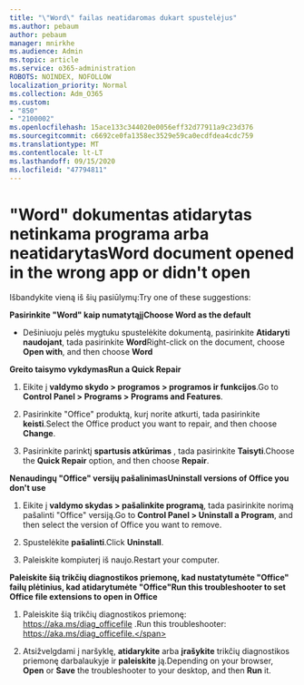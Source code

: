 ```yaml
---
title: "\"Word\" failas neatidaromas dukart spustelėjus"
ms.author: pebaum
author: pebaum
manager: mnirkhe
ms.audience: Admin
ms.topic: article
ms.service: o365-administration
ROBOTS: NOINDEX, NOFOLLOW
localization_priority: Normal
ms.collection: Adm_O365
ms.custom:
- "850"
- "2100002"
ms.openlocfilehash: 15ace133c344020e0056eff32d77911a9c23d376
ms.sourcegitcommit: c6692ce0fa1358ec3529e59ca0ecdfdea4cdc759
ms.translationtype: MT
ms.contentlocale: lt-LT
ms.lasthandoff: 09/15/2020
ms.locfileid: "47794811"
---
```

# <a name="word-document-opened-in-the-wrong-app-or-didnt-open"></a><span data-ttu-id="c17d0-102">"Word" dokumentas atidarytas netinkama programa arba neatidarytas</span><span class="sxs-lookup"><span data-stu-id="c17d0-102">Word document opened in the wrong app or didn't open</span></span>

<span data-ttu-id="c17d0-103">Išbandykite vieną iš šių pasiūlymų:</span><span class="sxs-lookup"><span data-stu-id="c17d0-103">Try one of these suggestions:</span></span>

<span data-ttu-id="c17d0-104">**Pasirinkite "Word" kaip numatytąjį**</span><span class="sxs-lookup"><span data-stu-id="c17d0-104">**Choose Word as the default**</span></span>

- <span data-ttu-id="c17d0-105">Dešiniuoju pelės mygtuku spustelėkite dokumentą, pasirinkite **Atidaryti naudojant**, tada pasirinkite **Word**</span><span class="sxs-lookup"><span data-stu-id="c17d0-105">Right-click on the document, choose **Open with**, and then choose **Word**</span></span>

<span data-ttu-id="c17d0-106">**Greito taisymo vykdymas**</span><span class="sxs-lookup"><span data-stu-id="c17d0-106">**Run a Quick Repair**</span></span>

1. <span data-ttu-id="c17d0-107">Eikite į **valdymo skydo > programos > programos ir funkcijos**.</span><span class="sxs-lookup"><span data-stu-id="c17d0-107">Go to **Control Panel > Programs > Programs and Features**.</span></span>

2. <span data-ttu-id="c17d0-108">Pasirinkite "Office" produktą, kurį norite atkurti, tada pasirinkite **keisti**.</span><span class="sxs-lookup"><span data-stu-id="c17d0-108">Select the Office product you want to repair, and then choose **Change**.</span></span>

3. <span data-ttu-id="c17d0-109">Pasirinkite parinktį **spartusis atkūrimas** , tada pasirinkite **Taisyti**.</span><span class="sxs-lookup"><span data-stu-id="c17d0-109">Choose the **Quick Repair** option, and then choose **Repair**.</span></span>

<span data-ttu-id="c17d0-110">**Nenaudingų "Office" versijų pašalinimas**</span><span class="sxs-lookup"><span data-stu-id="c17d0-110">**Uninstall versions of Office you don't use**</span></span>

1. <span data-ttu-id="c17d0-111">Eikite į **valdymo skydas > pašalinkite programą**, tada pasirinkite norimą pašalinti "Office" versiją.</span><span class="sxs-lookup"><span data-stu-id="c17d0-111">Go to **Control Panel > Uninstall a Program**, and then select the version of Office you want to remove.</span></span>

2. <span data-ttu-id="c17d0-112">Spustelėkite **pašalinti**.</span><span class="sxs-lookup"><span data-stu-id="c17d0-112">Click **Uninstall**.</span></span>

3. <span data-ttu-id="c17d0-113">Paleiskite kompiuterį iš naujo.</span><span class="sxs-lookup"><span data-stu-id="c17d0-113">Restart your computer.</span></span>

<span data-ttu-id="c17d0-114">**Paleiskite šią trikčių diagnostikos priemonę, kad nustatytumėte "Office" failų plėtinius, kad atidarytumėte "Office"**</span><span class="sxs-lookup"><span data-stu-id="c17d0-114">**Run this troubleshooter to set Office file extensions to open in Office**</span></span>

1. <span data-ttu-id="c17d0-115">Paleiskite šią trikčių diagnostikos priemonę: https://aka.ms/diag_officefile .</span><span class="sxs-lookup"><span data-stu-id="c17d0-115">Run this troubleshooter: https://aka.ms/diag_officefile.</span></span>

2. <span data-ttu-id="c17d0-116">Atsižvelgdami į naršyklę, **atidarykite** arba **įrašykite** trikčių diagnostikos priemonę darbalaukyje ir **paleiskite** ją.</span><span class="sxs-lookup"><span data-stu-id="c17d0-116">Depending on your browser, **Open** or **Save** the troubleshooter to your desktop, and then **Run** it.</span></span>
